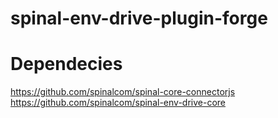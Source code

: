 # spinal-env-drive-plugin-forge

# Dependecies

https://github.com/spinalcom/spinal-core-connectorjs
https://github.com/spinalcom/spinal-env-drive-core
